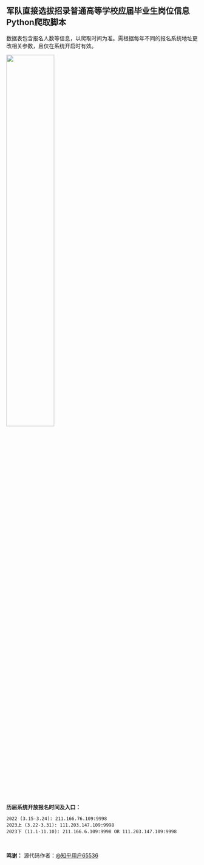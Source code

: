 ## 军队直接选拔招录普通高等学校应届毕业生岗位信息Python爬取脚本

数据表包含报名人数等信息，以爬取时间为准。需根据每年不同的报名系统地址更改相关参数，且仅在系统开启时有效。

<img src="https://user-images.githubusercontent.com/97808991/228814171-162385b9-b1d6-478b-93ec-5f3e05206c75.png" width="50%">

**历届系统开放报名时间及入口：**

```
2022 (3.15-3.24): 211.166.76.109:9998
2023上 (3.22-3.31): 111.203.147.109:9998
2023下 (11.1-11.10): 211.166.6.109:9998 OR 111.203.147.109:9998
```

<br>

**鸣谢：** 源代码作者：[@知乎用户65536](https://www.zhihu.com/people/tu-ge-ji-li-38)
